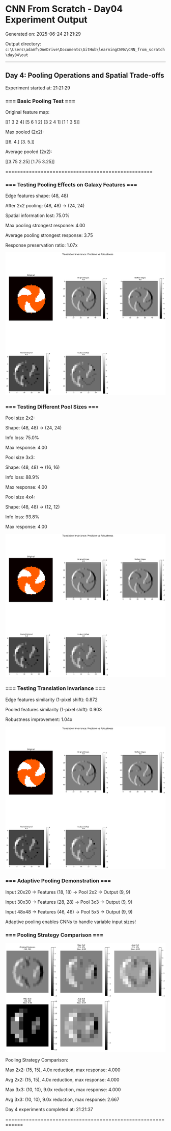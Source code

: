 # CNN From Scratch - Day04 Experiment Output

Generated on: 2025-06-24 21:21:29

Output directory: `c:\Users\adamf\OneDrive\Documents\GitHub\learningCNNs\CNN_from_scratch\day04\out`

---


## Day 4: Pooling Operations and Spatial Trade-offs

Experiment started at: 21:21:29


### === Basic Pooling Test ===

Original feature map:

[[1 3 2 4]
 [5 6 1 2]
 [3 2 4 1]
 [1 1 3 5]]


Max pooled (2x2):

[[6. 4.]
 [3. 5.]]


Average pooled (2x2):

[[3.75 2.25]
 [1.75 3.25]]


==================================================


### === Testing Pooling Effects on Galaxy Features ===

Edge features shape: (48, 48)

After 2x2 pooling: (48, 48) -> (24, 24)

Spatial information lost: 75.0%

Max pooling strongest response: 4.00

Average pooling strongest response: 3.75

Response preservation ratio: 1.07x

![day04_feature_responses.png](plots\day04_feature_responses.png)


### === Testing Different Pool Sizes ===

Pool size 2x2:

  Shape: (48, 48) -> (24, 24)

  Info loss: 75.0%

  Max response: 4.00

Pool size 3x3:

  Shape: (48, 48) -> (16, 16)

  Info loss: 88.9%

  Max response: 4.00

Pool size 4x4:

  Shape: (48, 48) -> (12, 12)

  Info loss: 93.8%

  Max response: 4.00

![day04_feature_responses.png](plots\day04_feature_responses.png)


### === Testing Translation Invariance ===

Edge features similarity (1-pixel shift): 0.872

Pooled features similarity (1-pixel shift): 0.903

Robustness improvement: 1.04x

![day04_feature_responses.png](plots\day04_feature_responses.png)


### === Adaptive Pooling Demonstration ===

Input 20x20 -> Features (18, 18) -> Pool 2x2 -> Output (9, 9)

Input 30x30 -> Features (28, 28) -> Pool 3x3 -> Output (9, 9)

Input 48x48 -> Features (46, 46) -> Pool 5x5 -> Output (9, 9)


Adaptive pooling enables CNNs to handle variable input sizes!


### === Pooling Strategy Comparison ===

![day04_pooling_strategy_comparison.png](plots\day04_pooling_strategy_comparison.png)

Pooling Strategy Comparison:

  Max 2x2: (15, 15), 4.0x reduction, max response: 4.000

  Avg 2x2: (15, 15), 4.0x reduction, max response: 4.000

  Max 3x3: (10, 10), 9.0x reduction, max response: 4.000

  Avg 3x3: (10, 10), 9.0x reduction, max response: 2.667

Day 4 experiments completed at: 21:21:37

============================================================

